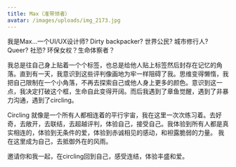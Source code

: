 ```yaml
---
title: Max（准带领者）
avatar: /images/uploads/img_2173.jpg
---
```

我是Max…一个UI/UX设计师? Dirty backpacker? 世界公民? 城市修行人? Queer? 社恐? 环保女权？生命体察者？

我总是往自己身上贴着一个个标签，也总是给他人贴上标签然后封存在记忆的角落。直到有一天，我意识到这些评判像画地为牢一样阻碍了我。思维变得懒惰，我把自己限制在一个小角落，不再去探索自己或他人身上更多的颜色。意识到这一点，我决定打破这个框，生命自此变得开阔。而后我遇到了章鱼觉醒，遇到了非暴力沟通，遇到了circling。

Circling 就像是一个所有人都相连着的平行宇宙，我在这里一次次练习着。去好奇，去敞开，去联结，去超越评判，体验自己，接受自己。我体验到所有人都是真实相连的，体验到无条件的爱，体验到赤诚相见的感动，和袒露脆弱的力量。 我在这里成为自己，去抵御外在的风雨。

邀请你和我一起，在circling回到自己，感受连结，体验丰盛和爱。
